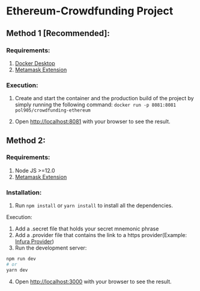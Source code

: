 # Ethereum-Crowdfunding Project

## Method 1 [Recommended]:

### Requirements:
 1. [Docker Desktop](https://www.docker.com/products/docker-desktop)
 2. [Metamask Extension](https://metamask.io/)

### Execution:
 1. Create and start the container and the production build of the project by simply running the following command:
 ```docker run -p 8081:8081 pol905/crowdfunding-ethereum```
 
 2. Open [http://localhost:8081](http://localhost:8081) with your browser to see the result.

## Method 2:

### Requirements:
 1. Node JS >=12.0
 2. [Metamask Extension](https://metamask.io/)
 
### Installation:
1. Run ```npm install``` or ```yarn install``` to install all the dependencies.

Execution:
1. Add a .secret file that holds your secret mnemonic phrase
2. Add a .provider file that contains the link to a https provider(Example: [Infura Provider](https://infura.io/))
3. Run the development server:

```bash
npm run dev
# or
yarn dev
```
4. Open [http://localhost:3000](http://localhost:3000) with your browser to see the result.